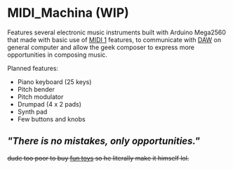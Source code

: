 # MIDI_Machina (WIP)
Features several electronic music instruments built with Arduino Mega2560 that made with basic use of [MIDI 1](https://en.wikipedia.org/wiki/MIDI "Wikipedia - MIDI") features, to communicate with [DAW](https://en.wikipedia.org/wiki/Digital_audio_workstation "Digital Audio Workstation") on general computer and allow the geek composer to express more opportunities in composing music.

Planned features:
- Piano keyboard (25 keys)
- Pitch bender
- Pitch modulator
- Drumpad (4 x 2 pads)
- Synth pad
- Few buttons and knobs

_"There is no mistakes, only opportunities."_
---
~~dude too poor to buy [fun toys](https://www.amazon.com/engineering-Portable-Synthesizer-Controller-Recorder/dp/B00CXSJUZS/ref=sr_1_1?keywords=teenage+engineering+op1&qid=1648444874&sr=8-1 ":(") so he literally make it himself lol.~~
